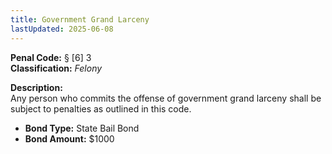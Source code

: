 ```yaml
---
title: Government Grand Larceny
lastUpdated: 2025-06-08
---
```


**Penal Code:** § [6] 3  
**Classification:** *Felony*

**Description:**  
Any person who commits the offense of government grand larceny shall be subject to penalties as outlined in this code.

- **Bond Type:** State Bail Bond  
- **Bond Amount:** $1000
